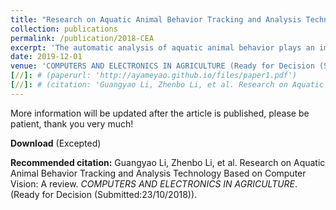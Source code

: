 ```yaml
---
title: "Research on Aquatic Animal Behavior Tracking and Analysis Technology Based on Computer Vision: A review"
collection: publications
permalink: /publication/2018-CEA
excerpt: 'The automatic analysis of aquatic animal behavior plays an important role in intelligent aquaculture. In recent years, the use of computer vision technology to study aquatic animal behavior has become a hot topic.'
date: 2019-12-01
venue: 'COMPUTERS AND ELECTRONICS IN AGRICULTURE (Ready for Decision (Submitted:23/10/2018))'
[//]: # (paperurl: 'http://ayameyao.github.io/files/paper1.pdf')
[//]: # (citation: 'Guangyao Li, Zhenbo Li, et al. Research on Aquatic Animal Behavior Tracking and Analysis Technology Based on Computer Vision: A review. <i>COMPUTERS AND ELECTRONICS IN AGRICULTURE</i>. (Ready for Decision (Submitted:23/10/2018)).')
---
```

More information will be updated after the article is published, please be patient, thank you very much!

**Download** (Excepted)

**Recommended citation:** Guangyao Li, Zhenbo Li, et al. Research on Aquatic Animal Behavior Tracking and Analysis Technology Based on Computer Vision: A review. <i>COMPUTERS AND ELECTRONICS IN AGRICULTURE</i>. (Ready for Decision (Submitted:23/10/2018)).